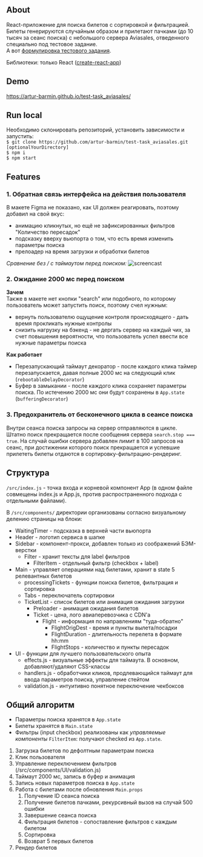 ## About
React-приложение для поиска билетов с сортировкой и фильтрацией. Билеты генерируются случайным образом и прилетают пачками (до 10 тысяч за сеанс поиска) с небольшого сервера Aviasales, отведенного специально под тестовое задание. <br />
А вот [формулировка тестового задания](https://github.com/KosyanMedia/test-tasks/tree/master/aviasales_frontend).

Библиотеки: только React ([create-react-app](https://github.com/facebook/create-react-app))

## Demo
https://artur-barmin.github.io/test-task_aviasales/

## Run local
Необходимо склонировать репозиторий, установить зависимости и запустить: <br />
`$ git clone https://github.com/artur-barmin/test-task_aviasales.git [optionalYourDirectory]` <br />
`$ npm i` <br />
`$ npm start`

## Features

### 1. Обратная связь интерфейса на действия пользователя
В макете Figma не показано, как UI должен реагировать, поэтому добавил на свой вкус:
- анимацию кликнутых, но ещё не зафиксированных фильтров "Количество пересадок"
- подсказку вверху вьюпорта о том, что есть время изменить параметры поиска
- прелоадер на время загрузки и обработки билетов

*Сравнение без / с таймаутом перед поиском:*
![screencast](https://i.postimg.cc/nrXDRzTQ/screencast.gif)

### 2. Ожидание 2000 мс перед поиском
**Зачем** <br />
Также в макете нет кнопки "search" или подобного, по которому пользователь может запустить поиск, поэтому счел нужным:
- вернуть пользователю ощущение контроля происходящего - дать время прокликать нужные контролы
- снизить нагрузку на бэкенд - не дергать сервер на каждый чих, за счет повышения вероятности, что пользователь успел ввести все нужные параметры поиска

**Как работает**
- Перезапускающий таймаут декоратор - после каждого клика таймер перезапускается, давая полные 2000 мс на следующий клик<br />
(`rebootableDelayDecorator`)
- Буфер в замыкании - после каждого клика сохраняет параметры поиска. По истечению 2000 мс они будут сохранены в `App.state`<br />
(`bufferingDecorator`)

### 3. Предохранитель от бесконечного цикла в сеансе поиска
Внутри сеанса поиска запросы на сервер отправляются в цикле. Штатно поиск прекращается после сообщения сервера `search.stop === true`. На случай ошибки сервера добавлен лимит в 100 запросов на сеанс, при достижении которого поиск прекращается и успевшие прилететь билеты отдаются в сортировку-фильтрацию-рендеринг.

## Структура
`/src/index.js` - точка входа и корневой компонент App (в одном файле совмещены index.js и App.js, против распространенного подхода с отдельными файлами).

В `/src/components/` директории организованы согласно визуальному делению страницы на блоки:
- WaitingTimer - подсказка в верхней части вьюпорта
- Header - логотип сервиса в шапке
- Sidebar - компонент-прокси, добавлен только из соображений БЭМ-верстки
  - Filter - хранит тексты для label фильтров
    - FilterItem - отдельный фильтр (checkbox + label)
- Main - управляет операциями над билетами, хранит в state 5 релевантных билетов
  - processingTickets - функции поиска билетов, фильтрация и сортировка
  - Tabs - переключатель сортировки
  - TicketList - список билетов или анимация ожидания загрузки
    - Preloader - анимация ожидания билетов
    - Ticket - цена, лого авиаперевозчика с CDN'а
      - Flight - информация по направлениям "туда-обратно"
        - FlightOrigDest - время и пункты вылета/посадки
        - FlightDuration - длительность перелета в формате hh:mm
        - FlightStops - количество и пункты пересадок
- UI - функции для лучшего пользовательского опыта
  - effects.js - визуальные эффекты для таймаута. В основном, добавляют/удаляют CSS-классы
  - handlers.js - обработчики кликов, продлевающийся таймаут для ввода параметров поиска, управление стейтом
  - validation.js - интуитивно понятное переключение чекбоксов

## Общий алгоритм
- Параметры поиска хранятся в `App.state`
- Билеты хранятся в `Main.state`
- Фильтры (input checkbox) реализованы как *управляемые компоненты* `FilterItem`: получают checked из `App.state`.

1) Загрузка билетов по дефолтным параметрам поиска
2) Клик пользователя
3) Управление переключением фильтров (/src/components/UI/validation.js)
4) Таймаут 2000 мс, запись в буфер и анимация
5) Запись новых параметров поиска в `App.state`
6) Работа с билетами после обновления `Main.props`
   1) Получение ID сеанса поиска
   2) Получение билетов пачками, рекурсивный вызов на случай 500 ошибки
   3) Завершение сеанса поиска
   4) Фильтрация билетов - сопоставление фильтров с каждым билетом
   5) Сортировка
   6) Возврат 5 первых билетов
7) Рендер билетов